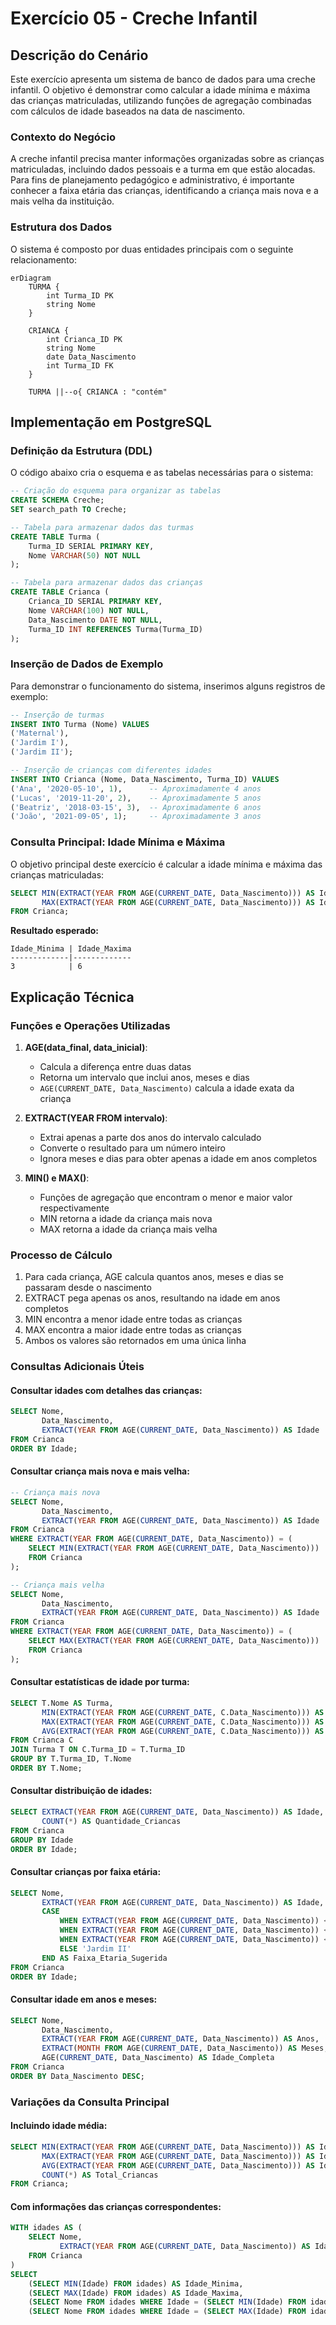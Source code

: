 # Exercício 05 - Creche Infantil

## Descrição do Cenário

Este exercício apresenta um sistema de banco de dados para uma creche infantil. O objetivo é demonstrar como calcular a idade mínima e máxima das crianças matriculadas, utilizando funções de agregação combinadas com cálculos de idade baseados na data de nascimento.

### Contexto do Negócio

A creche infantil precisa manter informações organizadas sobre as crianças matriculadas, incluindo dados pessoais e a turma em que estão alocadas. Para fins de planejamento pedagógico e administrativo, é importante conhecer a faixa etária das crianças, identificando a criança mais nova e a mais velha da instituição.

### Estrutura dos Dados

O sistema é composto por duas entidades principais com o seguinte relacionamento:

```mermaid
erDiagram
    TURMA {
        int Turma_ID PK
        string Nome
    }
    
    CRIANCA {
        int Crianca_ID PK
        string Nome
        date Data_Nascimento
        int Turma_ID FK
    }
    
    TURMA ||--o{ CRIANCA : "contém"
```

## Implementação em PostgreSQL

### Definição da Estrutura (DDL)

O código abaixo cria o esquema e as tabelas necessárias para o sistema:

```sql
-- Criação do esquema para organizar as tabelas
CREATE SCHEMA Creche;
SET search_path TO Creche;

-- Tabela para armazenar dados das turmas
CREATE TABLE Turma (
    Turma_ID SERIAL PRIMARY KEY,
    Nome VARCHAR(50) NOT NULL
);

-- Tabela para armazenar dados das crianças
CREATE TABLE Crianca (
    Crianca_ID SERIAL PRIMARY KEY,
    Nome VARCHAR(100) NOT NULL,
    Data_Nascimento DATE NOT NULL,
    Turma_ID INT REFERENCES Turma(Turma_ID)
);
```

### Inserção de Dados de Exemplo

Para demonstrar o funcionamento do sistema, inserimos alguns registros de exemplo:

```sql
-- Inserção de turmas
INSERT INTO Turma (Nome) VALUES
('Maternal'),
('Jardim I'),
('Jardim II');

-- Inserção de crianças com diferentes idades
INSERT INTO Crianca (Nome, Data_Nascimento, Turma_ID) VALUES
('Ana', '2020-05-10', 1),      -- Aproximadamente 4 anos
('Lucas', '2019-11-20', 2),    -- Aproximadamente 5 anos
('Beatriz', '2018-03-15', 3),  -- Aproximadamente 6 anos
('João', '2021-09-05', 1);     -- Aproximadamente 3 anos
```

### Consulta Principal: Idade Mínima e Máxima

O objetivo principal deste exercício é calcular a idade mínima e máxima das crianças matriculadas:

```sql
SELECT MIN(EXTRACT(YEAR FROM AGE(CURRENT_DATE, Data_Nascimento))) AS Idade_Minima,
       MAX(EXTRACT(YEAR FROM AGE(CURRENT_DATE, Data_Nascimento))) AS Idade_Maxima
FROM Crianca;
```

**Resultado esperado:**
```
Idade_Minima | Idade_Maxima
-------------|-------------
3            | 6
```

## Explicação Técnica

### Funções e Operações Utilizadas

1. **AGE(data_final, data_inicial)**:
   - Calcula a diferença entre duas datas
   - Retorna um intervalo que inclui anos, meses e dias
   - `AGE(CURRENT_DATE, Data_Nascimento)` calcula a idade exata da criança

2. **EXTRACT(YEAR FROM intervalo)**:
   - Extrai apenas a parte dos anos do intervalo calculado
   - Converte o resultado para um número inteiro
   - Ignora meses e dias para obter apenas a idade em anos completos

3. **MIN() e MAX()**:
   - Funções de agregação que encontram o menor e maior valor respectivamente
   - MIN retorna a idade da criança mais nova
   - MAX retorna a idade da criança mais velha

### Processo de Cálculo

1. Para cada criança, AGE calcula quantos anos, meses e dias se passaram desde o nascimento
2. EXTRACT pega apenas os anos, resultando na idade em anos completos
3. MIN encontra a menor idade entre todas as crianças
4. MAX encontra a maior idade entre todas as crianças
5. Ambos os valores são retornados em uma única linha

### Consultas Adicionais Úteis

#### Consultar idades com detalhes das crianças:

```sql
SELECT Nome,
       Data_Nascimento,
       EXTRACT(YEAR FROM AGE(CURRENT_DATE, Data_Nascimento)) AS Idade
FROM Crianca
ORDER BY Idade;
```

#### Consultar criança mais nova e mais velha:

```sql
-- Criança mais nova
SELECT Nome,
       Data_Nascimento,
       EXTRACT(YEAR FROM AGE(CURRENT_DATE, Data_Nascimento)) AS Idade
FROM Crianca
WHERE EXTRACT(YEAR FROM AGE(CURRENT_DATE, Data_Nascimento)) = (
    SELECT MIN(EXTRACT(YEAR FROM AGE(CURRENT_DATE, Data_Nascimento)))
    FROM Crianca
);

-- Criança mais velha
SELECT Nome,
       Data_Nascimento,
       EXTRACT(YEAR FROM AGE(CURRENT_DATE, Data_Nascimento)) AS Idade
FROM Crianca
WHERE EXTRACT(YEAR FROM AGE(CURRENT_DATE, Data_Nascimento)) = (
    SELECT MAX(EXTRACT(YEAR FROM AGE(CURRENT_DATE, Data_Nascimento)))
    FROM Crianca
);
```

#### Consultar estatísticas de idade por turma:

```sql
SELECT T.Nome AS Turma,
       MIN(EXTRACT(YEAR FROM AGE(CURRENT_DATE, C.Data_Nascimento))) AS Idade_Minima,
       MAX(EXTRACT(YEAR FROM AGE(CURRENT_DATE, C.Data_Nascimento))) AS Idade_Maxima,
       AVG(EXTRACT(YEAR FROM AGE(CURRENT_DATE, C.Data_Nascimento))) AS Idade_Media
FROM Crianca C
JOIN Turma T ON C.Turma_ID = T.Turma_ID
GROUP BY T.Turma_ID, T.Nome
ORDER BY T.Nome;
```

#### Consultar distribuição de idades:

```sql
SELECT EXTRACT(YEAR FROM AGE(CURRENT_DATE, Data_Nascimento)) AS Idade,
       COUNT(*) AS Quantidade_Criancas
FROM Crianca
GROUP BY Idade
ORDER BY Idade;
```

#### Consultar crianças por faixa etária:

```sql
SELECT Nome,
       EXTRACT(YEAR FROM AGE(CURRENT_DATE, Data_Nascimento)) AS Idade,
       CASE 
           WHEN EXTRACT(YEAR FROM AGE(CURRENT_DATE, Data_Nascimento)) <= 2 THEN 'Berçário'
           WHEN EXTRACT(YEAR FROM AGE(CURRENT_DATE, Data_Nascimento)) <= 3 THEN 'Maternal'
           WHEN EXTRACT(YEAR FROM AGE(CURRENT_DATE, Data_Nascimento)) <= 4 THEN 'Jardim I'
           ELSE 'Jardim II'
       END AS Faixa_Etaria_Sugerida
FROM Crianca
ORDER BY Idade;
```

#### Consultar idade em anos e meses:

```sql
SELECT Nome,
       Data_Nascimento,
       EXTRACT(YEAR FROM AGE(CURRENT_DATE, Data_Nascimento)) AS Anos,
       EXTRACT(MONTH FROM AGE(CURRENT_DATE, Data_Nascimento)) AS Meses,
       AGE(CURRENT_DATE, Data_Nascimento) AS Idade_Completa
FROM Crianca
ORDER BY Data_Nascimento DESC;
```

### Variações da Consulta Principal

#### Incluindo idade média:

```sql
SELECT MIN(EXTRACT(YEAR FROM AGE(CURRENT_DATE, Data_Nascimento))) AS Idade_Minima,
       MAX(EXTRACT(YEAR FROM AGE(CURRENT_DATE, Data_Nascimento))) AS Idade_Maxima,
       AVG(EXTRACT(YEAR FROM AGE(CURRENT_DATE, Data_Nascimento))) AS Idade_Media,
       COUNT(*) AS Total_Criancas
FROM Crianca;
```

#### Com informações das crianças correspondentes:

```sql
WITH idades AS (
    SELECT Nome,
           EXTRACT(YEAR FROM AGE(CURRENT_DATE, Data_Nascimento)) AS Idade
    FROM Crianca
)
SELECT 
    (SELECT MIN(Idade) FROM idades) AS Idade_Minima,
    (SELECT MAX(Idade) FROM idades) AS Idade_Maxima,
    (SELECT Nome FROM idades WHERE Idade = (SELECT MIN(Idade) FROM idades) LIMIT 1) AS Crianca_Mais_Nova,
    (SELECT Nome FROM idades WHERE Idade = (SELECT MAX(Idade) FROM idades) LIMIT 1) AS Crianca_Mais_Velha;
```
